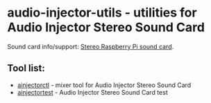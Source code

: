 # audio-injector-utils - utilities for Audio Injector Stereo Sound Card

Sound card info/support: [Stereo Raspberry Pi sound card](http://www.audioinjector.net/rpi-hat).

## Tool list:

* [ainjectorctl](ainjectorctl) - mixer tool for Audio Injector Stereo Sound Card
* [ainjectortest](ainjectortest) - Audio Injector Stereo Sound Card test
